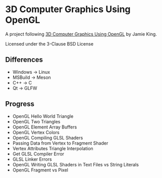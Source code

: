 # 3D Computer Graphics Using OpenGL

A project following [3D Computer Graphics Using OpenGL](https://www.youtube.com/playlist?list=PLRwVmtr-pp06qT6ckboaOhnm9FxmzHpbY) by Jamie King.

Licensed under the 3-Clause BSD License

## Differences
- Windows -> Linux
- MSBuild -> Meson
- C++ -> C
- Qt -> GLFW

## Progress
- OpenGL Hello World Triangle
- OpenGL Two Triangles
- OpenGL Element Array Buffers
- OpenGL Vertex Colors
- OpenGL Compiling GLSL Shaders
- Passing Data from Vertex to Fragment Shader
- Vertex Attributes Triangle Interpolation
- Get GLSL Compiler Error
- GLSL Linker Errors
- OpenGL Writing GLSL Shaders in Text Files vs String Literals
- OpenGL Fragment vs Pixel
